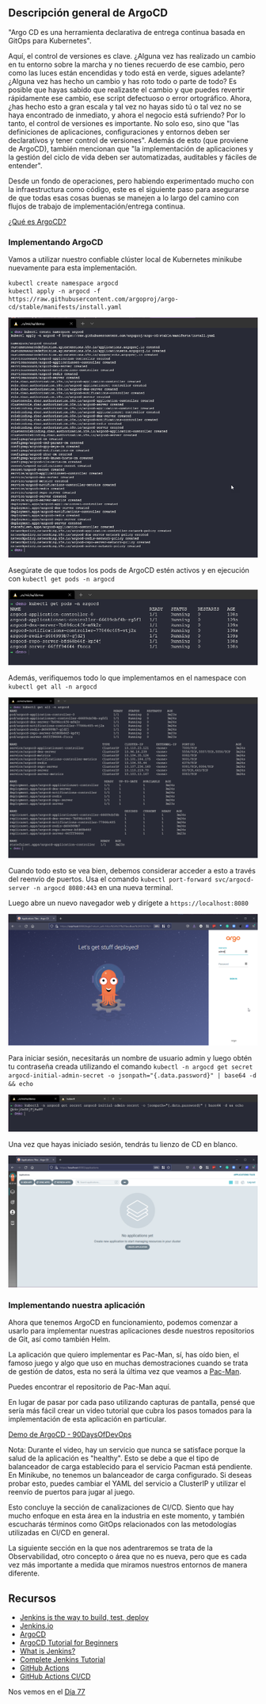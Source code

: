 ## Descripción general de ArgoCD

"Argo CD es una herramienta declarativa de entrega continua basada en GitOps para Kubernetes".

Aquí, el control de versiones es clave. ¿Alguna vez has realizado un cambio en tu entorno sobre la marcha y no tienes recuerdo de ese cambio, pero como las luces están encendidas y todo está en verde, sigues adelante? ¿Alguna vez has hecho un cambio y has roto todo o parte de todo? Es posible que hayas sabido que realizaste el cambio y que puedes revertir rápidamente ese cambio, ese script defectuoso o error ortográfico. Ahora, ¿has hecho esto a gran escala y tal vez no hayas sido tú o tal vez no se haya encontrado de inmediato, y ahora el negocio está sufriendo? Por lo tanto, el control de versiones es importante. No solo eso, sino que "las definiciones de aplicaciones, configuraciones y entornos deben ser declarativos y tener control de versiones". Además de esto (que proviene de ArgoCD), también mencionan que "la implementación de aplicaciones y la gestión del ciclo de vida deben ser automatizadas, auditables y fáciles de entender".

Desde un fondo de operaciones, pero habiendo experimentado mucho con la infraestructura como código, este es el siguiente paso para asegurarse de que todas esas cosas buenas se manejen a lo largo del camino con flujos de trabajo de implementación/entrega continua.

[¿Qué es ArgoCD?](https://argo-cd.readthedocs.io/en/stable/)

### Implementando ArgoCD

Vamos a utilizar nuestro confiable clúster local de Kubernetes minikube nuevamente para esta implementación.

```Shell
kubectl create namespace argocd
kubectl apply -n argocd -f https://raw.githubusercontent.com/argoproj/argo-cd/stable/manifests/install.yaml
```

![](Images/Day76_CICD1.png)

Asegúrate de que todos los pods de ArgoCD estén activos y en ejecución con `kubectl get pods -n argocd`

![](Images/Day76_CICD2.png)

Además, verifiquemos todo lo que implementamos en el namespace con `kubectl get all -n argocd`

![](Images/Day76_CICD3.png)

Cuando todo esto se vea bien, debemos considerar acceder a esto a través del reenvío de puertos. Usa el comando `kubectl port-forward svc/argocd-server -n argocd 8080:443` en una nueva terminal.

Luego abre un nuevo navegador web y dirígete a `https://localhost:8080`

![](Images/Day76_CICD4.png)

Para iniciar sesión, necesitarás un nombre de usuario admin y luego obtén tu contraseña creada utilizando el comando `kubectl -n argocd get secret argocd-initial-admin-secret -o jsonpath="{.data.password}" | base64 -d && echo`

![](Images/Day76_CICD5.png)

Una vez que hayas iniciado sesión, tendrás tu lienzo de CD en blanco.

![](Images/Day76_CICD6.png)

### Implementando nuestra aplicación

Ahora que tenemos ArgoCD en funcionamiento, podemos comenzar a usarlo para implementar nuestras aplicaciones desde nuestros repositorios de Git, así como también Helm.

La aplicación que quiero implementar es Pac-Man, sí, has oído bien, el famoso juego y algo que uso en muchas demostraciones cuando se trata de gestión de datos, esta no será la última vez que veamos a [Pac-Man](https://github.com/MichaelCade/pacman-tanzu.git).

Puedes encontrar el repositorio de Pac-Man aquí.

En lugar de pasar por cada paso utilizando capturas de pantalla, pensé que sería más fácil crear un video tutorial que cubra los pasos tomados para la implementación de esta aplicación en particular.

[Demo de ArgoCD - 90DaysOfDevOps](https://www.youtube.com/watch?v=w6J413_j0hA)

Nota: Durante el video, hay un servicio que nunca se satisface porque la salud de la aplicación es "healthy". Esto se debe a que el tipo de balanceador de carga establecido para el servicio Pacman está pendiente. En Minikube, no tenemos un balanceador de carga configurado. Si deseas probar esto, puedes cambiar el YAML del servicio a ClusterIP y utilizar el reenvío de puertos para jugar al juego.

Esto concluye la sección de canalizaciones de CI/CD. Siento que hay mucho enfoque en esta área en la industria en este momento, y también escucharás términos como GitOps relacionados con las metodologías utilizadas en CI/CD en general.

La siguiente sección en la que nos adentraremos se trata de la Observabilidad, otro concepto o área que no es nueva, pero que es cada vez más importante a medida que miramos nuestros entornos de manera diferente.

## Recursos

- [Jenkins is the way to build, test, deploy](https://youtu.be/_MXtbjwsz3A)
- [Jenkins.io](https://www.jenkins.io/)
- [ArgoCD](https://argo-cd.readthedocs.io/en/stable/)
- [ArgoCD Tutorial for Beginners](https://www.youtube.com/watch?v=MeU5_k9ssrs)
- [What is Jenkins?](https://www.youtube.com/watch?v=LFDrDnKPOTg)
- [Complete Jenkins Tutorial](https://www.youtube.com/watch?v=nCKxl7Q_20I&t=3s)
- [GitHub Actions](https://www.youtube.com/watch?v=R8_veQiYBjI)
- [GitHub Actions CI/CD](https://www.youtube.com/watch?v=mFFXuXjVgkU)

Nos vemos en el [Día 77](day77.md)
